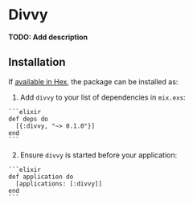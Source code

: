 # Divvy

**TODO: Add description**

## Installation

If [available in Hex](https://hex.pm/docs/publish), the package can be installed as:

  1. Add `divvy` to your list of dependencies in `mix.exs`:

    ```elixir
    def deps do
      [{:divvy, "~> 0.1.0"}]
    end
    ```

  2. Ensure `divvy` is started before your application:

    ```elixir
    def application do
      [applications: [:divvy]]
    end
    ```

